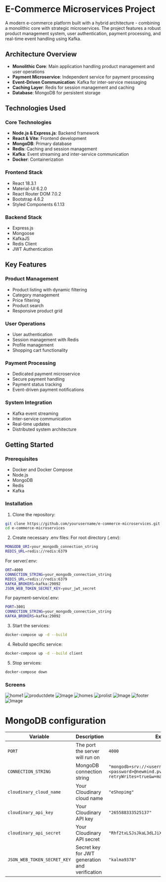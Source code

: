 # E-Commerce Microservices Project

A modern e-commerce platform built with a hybrid architecture - combining a monolithic core with strategic microservices. The project features a robust product management system, user authentication, payment processing, and real-time event handling using Kafka.

## Architecture Overview

- **Monolithic Core**: Main application handling product management and user operations
- **Payment Microservice**: Independent service for payment processing
- **Event-Driven Communication**: Kafka for inter-service messaging
- **Caching Layer**: Redis for session management and caching
- **Database**: MongoDB for persistent storage

## Technologies Used

### Core Technologies

- **Node.js & Express.js**: Backend framework
- **React & Vite**: Frontend development
- **MongoDB**: Primary database
- **Redis**: Caching and session management
- **Kafka**: Event streaming and inter-service communication
- **Docker**: Containerization

### Frontend Stack

- React 18.3.1
- Material-UI 6.2.0
- React Router DOM 7.0.2
- Bootstrap 4.6.2
- Styled Components 6.1.13

### Backend Stack

- Express.js
- Mongoose
- KafkaJS
- Redis Client
- JWT Authentication

## Key Features

### Product Management

- Product listing with dynamic filtering
- Category management
- Price filtering
- Product search
- Responsive product grid

### User Operations

- User authentication
- Session management with Redis
- Profile management
- Shopping cart functionality

### Payment Processing

- Dedicated payment microservice
- Secure payment handling
- Payment status tracking
- Event-driven payment notifications

### System Integration

- Kafka event streaming
- Inter-service communication
- Real-time updates
- Distributed system architecture

## Getting Started

### Prerequisites

- Docker and Docker Compose
- Node.js
- MongoDB
- Redis
- Kafka

### Installation

1. Clone the repository:

```bash
git clone https://github.com/yourusername/e-commerce-microservices.git
cd e-commerce-microservices
```

2. Create necessary .env files:
   For root directory (.env):

```bash
MONGODB_URI=your_mongodb_connection_string
REDIS_URL=redis://redis:6379
```

For server/.env:

```bash
ORT=4000
CONNECTION_STRING=your_mongodb_connection_string
REDIS_URL=redis://redis:6379
KAFKA_BROKERS=kafka:29092
JSON_WEB_TOKEN_SECRET_KEY=your_jwt_secret
```

For payment-service/.env:

```bash
PORT=3001
CONNECTION_STRING=your_mongodb_connection_string
KAFKA_BROKERS=kafka:29092
```

3. Start the services:

```bash
docker-compose up -d --build
```

4. Rebuild specific service:

```bash
docker-compose up -d --build client
```

5. Stop services:

```bash
docker-compose down
```
### Screens
![home1](https://github.com/user-attachments/assets/0f06db8c-ffdb-4b8f-8f72-e10b6a6766ac)
![productdete](https://github.com/user-attachments/assets/eed546f6-5faf-41e9-b1f0-bf71f84588cd)
![Image](https://github.com/user-attachments/assets/a7c46c4a-7cd5-4e2a-a00b-fefe0f9dc6aa)
![homes](https://github.com/user-attachments/assets/8c894833-cd79-4088-b1be-8ff3b7952d09)
![prolist](https://github.com/user-attachments/assets/7a5c4869-08d8-4147-b65f-212189d0e83f)
![Image](https://github.com/user-attachments/assets/408a056b-3985-4088-9f60-5dd9ffbf6b0b)
![footer](https://github.com/user-attachments/assets/530496bc-79e5-42a7-92c5-d991f41dcd7d)
![Image](https://github.com/user-attachments/assets/8eef1fdf-7a78-487c-91fa-4e894c47ba07)
# MongoDB configuration
| Variable                     | Description                                | Example Value                                                                                           |
|------------------------------|--------------------------------------------|---------------------------------------------------------------------------------------------------------|
| `PORT`                       | The port the server will run on            | `4000`                                                                                                  |
| `CONNECTION_STRING`          | MongoDB connection string                 | `"mongodb+srv://<username>:<password>@newmind.pv5co.mongodb.net/eShopDataBase?retryWrites=true&w=majority&appName=newmind"` |
| `cloudinary_cloud_name`      | Your Cloudinary cloud name                | `"eShopimg"`                                                                                           |
| `cloudinary_api_key`         | Your Cloudinary API key                   | `"265588333525137"`                                                                                     |
| `cloudinary_api_secret`      | Your Cloudinary API secret                | `"Rhf2txLSJsJkaL3dLJiXHvPmkWI"`                                                                         |
| `JSON_WEB_TOKEN_SECRET_KEY`  | Secret key for JWT generation and verification | `"kalma9378"`                                                                                         |
